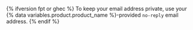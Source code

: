 {% ifversion fpt or ghec %}
To keep your email address private, use your {% data variables.product.product_name %}-provided `no-reply` email address.
{% endif %}
